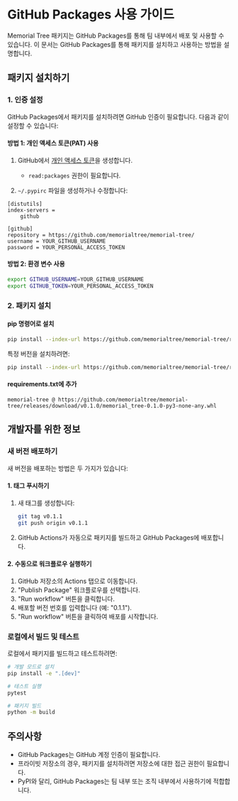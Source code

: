 # GitHub Packages 사용 가이드

Memorial Tree 패키지는 GitHub Packages를 통해 팀 내부에서 배포 및 사용할 수 있습니다. 이 문서는 GitHub Packages를 통해 패키지를 설치하고 사용하는 방법을 설명합니다.

## 패키지 설치하기

### 1. 인증 설정

GitHub Packages에서 패키지를 설치하려면 GitHub 인증이 필요합니다. 다음과 같이 설정할 수 있습니다:

#### 방법 1: 개인 액세스 토큰(PAT) 사용

1. GitHub에서 [개인 액세스 토큰](https://github.com/settings/tokens)을 생성합니다.
   - `read:packages` 권한이 필요합니다.

2. `~/.pypirc` 파일을 생성하거나 수정합니다:

```
[distutils]
index-servers =
    github

[github]
repository = https://github.com/memorialtree/memorial-tree/
username = YOUR_GITHUB_USERNAME
password = YOUR_PERSONAL_ACCESS_TOKEN
```

#### 방법 2: 환경 변수 사용

```bash
export GITHUB_USERNAME=YOUR_GITHUB_USERNAME
export GITHUB_TOKEN=YOUR_PERSONAL_ACCESS_TOKEN
```

### 2. 패키지 설치

#### pip 명령어로 설치

```bash
pip install --index-url https://github.com/memorialtree/memorial-tree/raw/main/dist/ memorial-tree
```

특정 버전을 설치하려면:

```bash
pip install --index-url https://github.com/memorialtree/memorial-tree/raw/main/dist/ memorial-tree==0.1.0
```

#### requirements.txt에 추가

```
memorial-tree @ https://github.com/memorialtree/memorial-tree/releases/download/v0.1.0/memorial_tree-0.1.0-py3-none-any.whl
```

## 개발자를 위한 정보

### 새 버전 배포하기

새 버전을 배포하는 방법은 두 가지가 있습니다:

#### 1. 태그 푸시하기

1. 새 태그를 생성합니다:
   ```bash
   git tag v0.1.1
   git push origin v0.1.1
   ```

2. GitHub Actions가 자동으로 패키지를 빌드하고 GitHub Packages에 배포합니다.

#### 2. 수동으로 워크플로우 실행하기

1. GitHub 저장소의 Actions 탭으로 이동합니다.
2. "Publish Package" 워크플로우를 선택합니다.
3. "Run workflow" 버튼을 클릭합니다.
4. 배포할 버전 번호를 입력합니다 (예: "0.1.1").
5. "Run workflow" 버튼을 클릭하여 배포를 시작합니다.

### 로컬에서 빌드 및 테스트

로컬에서 패키지를 빌드하고 테스트하려면:

```bash
# 개발 모드로 설치
pip install -e ".[dev]"

# 테스트 실행
pytest

# 패키지 빌드
python -m build
```

## 주의사항

- GitHub Packages는 GitHub 계정 인증이 필요합니다.
- 프라이빗 저장소의 경우, 패키지를 설치하려면 저장소에 대한 접근 권한이 필요합니다.
- PyPI와 달리, GitHub Packages는 팀 내부 또는 조직 내부에서 사용하기에 적합합니다.